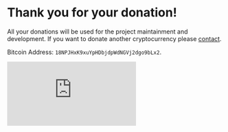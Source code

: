 # Thank you for your donation!

All your donations will be used for the project maintainment and development. If you want to donate another cryptocurrency please [contact](https://okhlopkov.com).

Bitcoin Address: `18NPJHxK9xuYpHDbjdpWdNGVj2dgo9bLx2`.

![QR code](https://bitref.com/qr.php?data=18NPJHxK9xuYpHDbjdpWdNGVj2dgo9bLx2)

